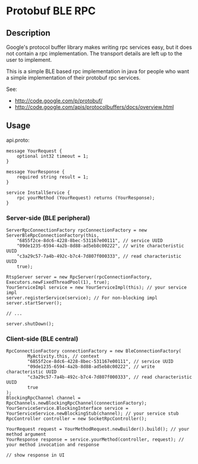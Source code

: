 # Protobuf BLE RPC

## Description

Google's protocol buffer library makes writing rpc services easy, but it does not contain a rpc implementation. The transport details are left up to the user to implement.

This is a simple BLE based rpc implementation in java for people who want a simple implementation of their protobuf rpc services.

See:
* http://code.google.com/p/protobuf/
* http://code.google.com/apis/protocolbuffers/docs/overview.html

## Usage

api.proto:
```
message YourRequest {
	optional int32 timeout = 1;
}

message YourResponse {
	required string result = 1;
}

service InstallService {
	rpc yourMethod (YourRequest) returns (YourResponse);
}
```

### Server-side (BLE peripheral)

```
ServerRpcConnectionFactory rpcConnectionFactory = new ServerBleRpcConnectionFactory(this,
    "6855f2ce-8dc6-4228-8bec-531167e00111", // service UUID
    "09de1235-6594-4a2b-8d88-ad5eb8c00222", // write characteristic UUID
    "c3a29c57-7a4b-492c-b7c4-7d807f000333", // read characteristic UUID
    true);

RtspServer server = new RpcServer(rpcConnectionFactory, Executors.newFixedThreadPool(1), true);
YourServiceImpl service = new YourServiceImpl(this); // your service impl
server.registerService(service); // For non-blocking impl
server.startServer();

// ...

server.shutDown();
```

### Client-side (BLE central)

```
RpcConnectionFactory connectionFactory = new BleConnectionFactory(
        MyActivity.this, // context
        "6855f2ce-8dc6-4228-8bec-531167e00111", // service UUID
        "09de1235-6594-4a2b-8d88-ad5eb8c00222", // write characteristic UUID
        "c3a29c57-7a4b-492c-b7c4-7d807f000333", // read characteristic UUID
        true
);
BlockingRpcChannel channel = RpcChannels.newBlockingRpcChannel(connectionFactory);
YourServiceService.BlockingInterface service = YourServiceService.newBlockingStub(channel); // your service stub
RpcController controller = new SocketRpcController();

YourRequest request = YourMethodRequest.newBuilder().build(); // your method argument
YourResponse response = service.yourMethod(controller, request); // your method invocation and response

// show response in UI
```
